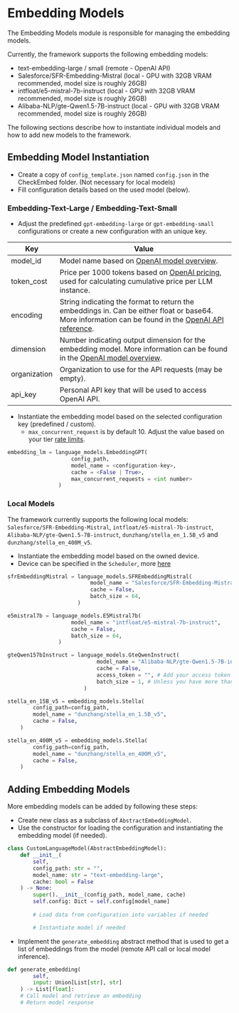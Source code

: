 # Embedding Models

The Embedding Models module is responsible for managing the embedding models.

Currently, the framework supports the following embedding models:
- text-embedding-large / small (remote - OpenAI API)
- Salesforce/SFR-Embedding-Mistral (local - GPU with 32GB VRAM recommended, model size is roughly 26GB)
- intfloat/e5-mistral-7b-instruct (local - GPU with 32GB VRAM recommended, model size is roughly 26GB)
- Alibaba-NLP/gte-Qwen1.5-7B-instruct (local - GPU with 32GB VRAM recommended, model size is roughly 26GB)

The following sections describe how to instantiate individual models and how to add new models to the framework.

## Embedding Model Instantiation
- Create a copy of `config_template.json` named `config.json` in the CheckEmbed folder. (Not necessary for local models)
- Fill configuration details based on the used model (below).

### Embedding-Text-Large / Embedding-Text-Small
- Adjust the predefined `gpt-embedding-large` or `gpt-embedding-small` configurations or create a new configuration with an unique key.

| Key                 | Value                                                                                                                                                                                                                                                                                                                                                               |
|---------------------|---------------------------------------------------------------------------------------------------------------------------------------------------------------------------------------------------------------------------------------------------------------------------------------------------------------------------------------------------------------------|
| model_id            | Model name based on [OpenAI model overview](https://platform.openai.com/docs/models/overview).                                                                                                                                                                                                                                                                      |
| token_cost          | Price per 1000 tokens based on [OpenAI pricing](https://openai.com/pricing), used for calculating cumulative price per LLM instance.                                                                                                                                                                                  |
| encoding            | String indicating the format to return the embeddings in. Can be either float or base64. More information can be found in the [OpenAI API reference](https://platform.openai.com/docs/api-reference/embeddings/create#embeddings-create-encoding_format). |
| dimension           | Number indicating output dimension for the embedding model. More information can be found in the [OpenAI model overview](https://platform.openai.com/docs/models/overview).                                                                                                       |
| organization        | Organization to use for the API requests (may be empty).                                                                                                                                                                                                                                                                                                            |
| api_key             | Personal API key that will be used to access OpenAI API.                                                                                                                                                                                                                                                                                                            |

- Instantiate the embedding model based on the selected configuration key (predefined / custom).
    - `max_concurrent_request` is by default 10. Adjust the value based on your tier [rate limits](https://platform.openai.com/docs/guides/rate-limits).
```python
embedding_lm = language_models.EmbeddingGPT(
                    config_path,
                    model_name = <configuration-key>,
                    cache = <False | True>,
                    max_concurrent_requests = <int number>
                )
```

### Local Models
The framework currently supports the following local models: `Salesforce/SFR-Embedding-Mistral`, `intfloat/e5-mistral-7b-instruct`, `Alibaba-NLP/gte-Qwen1.5-7B-instruct`, `dunzhang/stella_en_1.5B_v5` and `dunzhang/stella_en_400M_v5`.

- Instantiate the embedding model based on the owned device.
- Device can be specified in the `Scheduler`, more [here](/CheckEmbed/scheduler/scheduler.py)
```python
sfrEmbeddingMistral = language_models.SFREmbeddingMistral(
                          model_name = "Salesforce/SFR-Embedding-Mistral",
                          cache = False,
                          batch_size = 64,
                      )

e5mistral7b = language_models.E5Mistral7b(
                    model_name = "intfloat/e5-mistral-7b-instruct",
                    cache = False,
                    batch_size = 64,
                )

gteQwen157bInstruct = language_models.GteQwenInstruct(
                            model_name = "Alibaba-NLP/gte-Qwen1.5-7B-instruct",
                            cache = False,
                            access_token = "", # Add your access token here (Hugging Face)
                            batch_size = 1, # Unless you have more than 32GB of GPU VRAM at your disposal use 1.
                        )

stella_en_15B_v5 = embedding_models.Stella(
        config_path=config_path,
        model_name = "dunzhang/stella_en_1.5B_v5",
        cache = False,
    )

stella_en_400M_v5 = embedding_models.Stella(
        config_path=config_path,
        model_name = "dunzhang/stella_en_400M_v5",
        cache = False,
    )
```

## Adding Embedding Models
More embedding models can be added by following these steps:
- Create new class as a subclass of `AbstractEmbeddingModel`.
- Use the constructor for loading the configuration and instantiating the embedding model (if needed).
```python
class CustomLanguageModel(AbstractEmbeddingModel):
    def __init__(
        self,
        config_path: str = "",
        model_name: str = "text-embedding-large",
        cache: bool = False
    ) -> None:
        super().__init__(config_path, model_name, cache)
        self.config: Dict = self.config[model_name]
        
        # Load data from configuration into variables if needed

        # Instantiate model if needed
```
- Implement the `generate_embedding` abstract method that is used to get a list of embeddings from the model (remote API call or local model inference).
```python
def generate_embedding(
        self,
        input: Union[List[str], str]
    ) -> List[float]:
    # Call model and retrieve an embedding
    # Return model response
```
